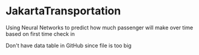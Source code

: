 # JakartaTransportation
Using Neural Networks to predict how much passenger will make over time based on first time check in

Don't have data table in GitHub since file is too big

